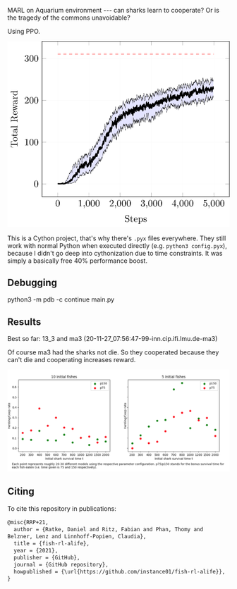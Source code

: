 
MARL on Aquarium environment --- can sharks learn to cooperate? Or is the tragedy of the commons unavoidable?

Using PPO.

![PPO](plots/plot.png)

This is a Cython project, that's why there's `.pyx` files everywhere. They still work with normal Python when executed directly (e.g. `python3 config.pyx`), because I didn't go deep into cythonization due to time constraints. It was simply a basically free 40% performance boost.

## Debugging

python3 -m pdb -c continue main.py

## Results

Best so far: 13\_3 and ma3 (20-11-27\_07:56:47-99-inn.cip.ifi.lmu.de-ma3)

Of course ma3 had the sharks not die. So they cooperated because they can't die and cooperating increases reward.

![Sterberisiko vs Herding rate](plots/sterberisiko_vs_herding_rate_3_evals_per_model.png)

## Citing

To cite this repository in publications:

```
@misc{RRP+21,
  author = {Ratke, Daniel and Ritz, Fabian and Phan, Thomy and Belzner, Lenz and Linnhoff-Popien, Claudia},
  title = {fish-rl-alife},
  year = {2021},
  publisher = {GitHub},
  journal = {GitHub repository},
  howpublished = {\url{https://github.com/instance01/fish-rl-alife}},
}
```
